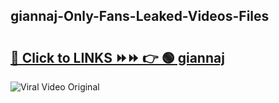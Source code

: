 
 ## giannaj-Only-Fans-Leaked-Videos-Files

# <h2><a href="https://mediaupload.pro?giannaj">🔗 Click to LINKS ⏩⏩ 👉 🟢 giannaj </a></h2>

<a href="https://mediaupload.pro?giannaj" rel="nofollow" data-target="animated-image.originalLink"><img src="https://i.ibb.co.com/xMMVF88/686577567.gif" alt="Viral Video Original" style="max-width: 100%; display: inline-block;" data-target="animated-image.originalImage"></a>